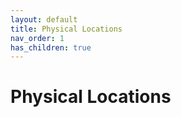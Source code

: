 ```yaml
---
layout: default
title: Physical Locations
nav_order: 1
has_children: true
---
```

# Physical Locations